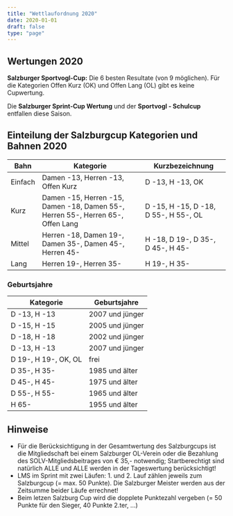```yaml
---
title: "Wettlaufordnung 2020"
date: 2020-01-01
draft: false
type: "page"
---
```


## Wertungen 2020

**Salzburger Sportvogl-Cup:** Die 6 besten Resultate (von 9 möglichen). Für die Kategorien Offen Kurz (OK) und Offen Lang (OL) gibt es keine Cupwertung.

Die **Salzburger Sprint-Cup Wertung** und der **Sportvogl - Schulcup** entfallen diese Saison.

## Einteilung der Salzburgcup Kategorien und Bahnen 2020

<table class="uk-table uk-table-divider uk-table-striped">
    <thead>
        <tr>
            <th>Bahn</th>
            <th>Kategorie</th>
            <th>Kurzbezeichnung</th>
        </tr>
    </thead>
    <tbody>
        <tr>
            <td>Einfach</td>
            <td>Damen -13, Herren -13, Offen Kurz</td>
            <td>D -13, H -13, OK</td>
        </tr>
        <tr>
            <td>Kurz</td>
            <td>Damen -15, Herren -15, Damen -18, Damen 55-, Herren 55-, Herren 65-, Offen Lang</td>
            <td>D -15, H -15, D -18, D 55-, H 55-, OL</td>
        </tr>
        <tr>
            <td>Mittel</td>
            <td>Herren -18, Damen 19-, Damen 35-, Damen 45-, Herren 45-</td>
            <td>H -18, D 19-, D 35-, D 45-, H 45-</td>
        </tr>
        <tr>
            <td>Lang</td>
            <td>Herren 19-, Herren 35-</td>
            <td>H 19-, H 35-</td>
        </tr>
    </tbody>
</table>

### Geburtsjahre

<table class="uk-table uk-table-divider uk-table-striped">
    <thead>
        <tr>
            <th>Kategorie</th>
            <th>Geburtsjahre</th>
        </tr>
    </thead>
    <tbody>
        <tr>
            <td>D -13, H -13</td>
            <td>2007 und jünger</td>
        </tr>
        <tr>
            <td>D -15, H -15</td>
            <td>2005 und jünger</td>
        </tr>
        <tr>
            <td>D -18, H -18</td>
            <td>2002 und jünger</td>
        </tr>
        <tr>
            <td>D -13, H -13</td>
            <td>2007 und jünger</td>
        </tr>
        <tr>
            <td>D 19-, H 19-, OK, OL</td>
            <td>frei</td>
        </tr>
        <tr>
            <td>D 35-, H 35-</td>
            <td>1985 und älter</td>
        </tr>
        <tr>
            <td>D 45-, H 45-</td>
            <td>1975 und älter</td>
        </tr>
        <tr>
            <td>D 55-, H 55-</td>
            <td>1965 und älter</td>
        </tr>
        <tr>
            <td>H 65-</td>
            <td>1955 und älter</td>
        </tr>
    </tbody>
</table>



## Hinweise

- Für die Berücksichtigung in der Gesamtwertung des Salzburgcups ist die Mitgliedschaft bei einem Salzburger OL-Verein oder die Bezahlung des SOLV-Mitgliedsbeitrages von € 35,- notwendig; Startberechtigt sind natürlich ALLE und ALLE werden in der Tageswertung berücksichtigt!
- LMS im Sprint mit zwei Läufen: 1. und 2. Lauf zählen jeweils zum Salzburgcup (= max. 50 Punkte). Die Salzburger Meister werden aus der Zeitsumme beider Läufe errechnet!
- Beim letzen Salzburg Cup wird die dopplete Punktezahl vergeben (= 50 Punkte für den Sieger, 40 Punkte 2.ter, ...)
